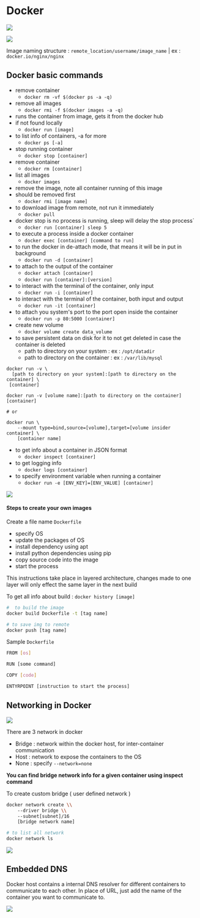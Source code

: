 # Docker

![](../.gitbook/assets/Untitled.png)

![](<../.gitbook/assets/Untitled (1).png>)

Image naming structure : `remote_location/username/image_name` | ex : `docker.io/nginx/nginx`

## Docker basic commands

* remove container
  * `docker rm -vf $(docker ps -a -q)`
* remove all images
  * `docker rmi -f $(docker images -a -q)`
* runs the container from image, gets it from the docker hub
* if not found locally
  * `docker run [image]`
* to list info of containers, -a for more
  * `docker ps [-a]`
* stop running container
  * `docker stop [container]`
* remove container
  * `docker rm [container]`
* list all images
  * `docker images`
* remove the image, note all container running of this image
* should be removed first
  * `docker rmi [image name]`
* to download image from remote, not run it immediately
  * `docker pull`
* docker stop is no process is running, sleep will delay the stop process\`
  * `docker run [container] sleep 5`
* to execute a process inside a docker container
  * `docker exec [container] [command to run]`
* to run the docker in de-attach mode, that means it will be in put in background
  * `docker run -d [container]`
* to attach to the output of the container
  * `docker attach [container]`
  * `docker run [container]:[version]`
* to interact with the terminal of the container, only input
  * `docker run -i [container]`
* to interact with the terminal of the container, both input and output
  * `docker run -it [container]`
* to attach you system's port to the port open inside the container
  * `docker run -p 80:5000 [container]`
* create new volume
  * `docker volume create data_volume`
* to save persistent data on disk for it to not get deleted in case the container is deleted
  * path to directory on your system : ex : `/opt/datadir`
  * path to directory on the container : ex : `/var/lib/mysql`&#x20;

```
docker run -v \
  [path to directory on your system]:[path to directory on the container] \
 [container]

docker run -v [volume name]:[path to directory on the container] [container]

# or

docker run \
	--mount type=bind,source=[volume],target=[volume insider container] \
	[container name]
```

* to get info about a container in JSON format
  * `docker inspect [container]`
* to get logging info
  * `docker logs [container]`
* to specify environment variable when running a container
  * `docker run -e [ENV_KEY]=[ENV_VALUE] [container]`



![](<../.gitbook/assets/Untitled (2).png>)

#### Steps to create your own images

Create a file name `Dockerfile`

* specify OS
* update the packages of OS
* install dependency using apt
* install python dependencies using pip
* copy source code into the image
* start the process

This instructions take place in layered architecture, changes made to one layer will only effect the same layer in the next build

To get all info about build : `docker history [image]`

```bash
#  to build the image
docker build Dockerfile -t [tag name]

# to save img to remote
docker push [tag name]
```

Sample `Dockerfile`

```bash
FROM [os]

RUN [some command]

COPY [code]

ENTYRPOINT [instruction to start the process]
```

## Networking in Docker

![](<../.gitbook/assets/Untitled (3).png>)

There are 3 network in docker

* Bridge : network within the docker host, for inter-container communication
* Host : network to expose the containers to the OS
* None : specify `--network=none`

**You can find bridge network info for a given container using inspect command**

To create custom bridge ( user defined network )

```bash
docker network create \\
	--driver bridge \\
	--subnet[subnet]/16 
	[bridge network name]

# to list all network
docker network ls
```

![](<../.gitbook/assets/Untitled (4).png>)

## Embedded DNS

Docker host contains a internal DNS resolver for different containers to communicate to each other. In place of URL, just add the name of the container you want to communicate to.

![](<../.gitbook/assets/Untitled (5).png>)
